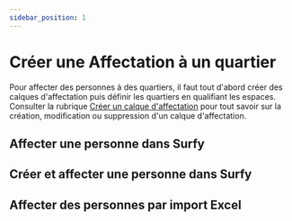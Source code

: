 ```yaml
---
sidebar_position: 1
---
```

# Créer une Affectation à un quartier

Pour affecter des personnes à des quartiers, il faut tout d'abord créer des calques d'affectation puis définir les quartiers en qualifiant les espaces. Consulter la rubrique [Créer un calque d'affectation](https://docusaurus.io/fr/docs/dimensionTypeToBuilding/create) pour tout savoir sur la création, modification ou suppression d'un calque d'affectation.

## Affecter une personne dans Surfy


## Créer et affecter une personne dans Surfy


## Affecter des personnes par import Excel